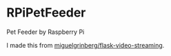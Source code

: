# RPiPetFeeder
Pet Feeder by Raspberry Pi

I made this from [miguelgrinberg/flask-video-streaming](https://github.com/miguelgrinberg/flask-video-streaming).